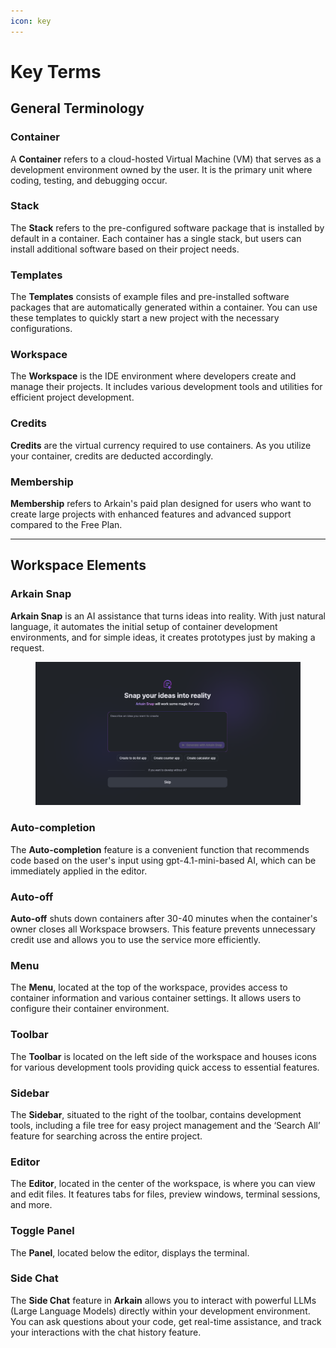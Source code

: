 ```yaml
---
icon: key
---
```


# Key Terms

## **General Terminology**

### **Container**

A **Container** refers to a cloud-hosted Virtual Machine (VM) that serves as a development environment owned by the user. It is the primary unit where coding, testing, and debugging occur.

### **Stack**

The **Stack** refers to the pre-configured software package that is installed by default in a container. Each container has a single stack, but users can install additional software based on their project needs.

### **Templates**

The **Templates** consists of example files and pre-installed software packages that are automatically generated within a container. You can use these templates to quickly start a new project with the necessary configurations.

### **Workspace**

The **Workspace** is the IDE environment where developers create and manage their projects. It includes various development tools and utilities for efficient project development.

### **Credits**

**Credits** are the virtual currency required to use containers. As you utilize your container, credits are deducted accordingly.

### **Membership**&#x20;

**Membership** refers to Arkain's paid plan designed for users who want to create large projects with enhanced features and advanced support compared to the Free Plan.



***

## **Workspace Elements**

### Arkain Snap

**Arkain Snap** is an AI assistance that turns ideas into reality. With just natural language, it automates the initial setup of container development environments, and for simple ideas, it creates prototypes just by making a request.

<figure><img src="../.gitbook/assets/snap (1).png" alt=""><figcaption></figcaption></figure>

### Auto-completion

The **Auto-completion** feature is a convenient function that recommends code based on the user's input using gpt-4.1-mini-based AI, which can be immediately applied in the editor.

### Auto-off

**Auto-off** shuts down containers after 30-40 minutes when the container's owner closes all Workspace browsers. This feature prevents unnecessary credit use and allows you to use the service more efficiently.

### **Menu**

The **Menu**, located at the top of the workspace, provides access to container information and various container settings. It allows users to configure their container environment.

### **Toolbar**

The **Toolbar** is located on the left side of the workspace and houses icons for various development tools providing quick access to essential features.

### **Sidebar**

The **Sidebar**, situated to the right of the toolbar, contains development tools, including a file tree for easy project management and the ‘Search All’ feature for searching across the entire project.

### **Editor**

The **Editor**, located in the center of the workspace, is where you can view and edit files. It features tabs for files, preview windows, terminal sessions, and more.

### Toggle Panel

The **Panel**, located below the editor, displays the terminal.

### Side Chat

The **Side Chat** feature in **Arkain** allows you to interact with powerful LLMs (Large Language Models) directly within your development environment. You can ask questions about your code, get real-time assistance, and track your interactions with the chat history feature.
